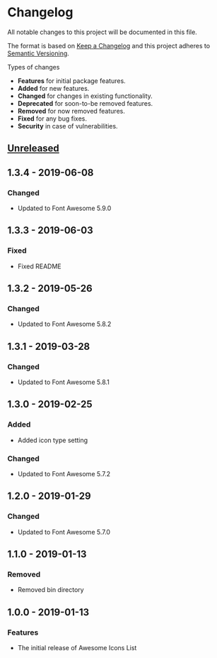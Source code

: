# Changelog
All notable changes to this project will be documented in this file.

The format is based on [Keep a Changelog](http://keepachangelog.com/en/1.0.0/)
and this project adheres to [Semantic Versioning](http://semver.org/spec/v2.0.0.html).

Types of changes

* **Features** for initial package features.
* **Added** for new features.
* **Changed** for changes in existing functionality.
* **Deprecated** for soon-to-be removed features.
* **Removed** for now removed features.
* **Fixed** for any bug fixes.
* **Security** in case of vulnerabilities.

## [Unreleased]

## 1.3.4 - 2019-06-08

### Changed
* Updated to Font Awesome 5.9.0

## 1.3.3 - 2019-06-03

### Fixed
* Fixed README

## 1.3.2 - 2019-05-26

### Changed
* Updated to Font Awesome 5.8.2

## 1.3.1 - 2019-03-28

### Changed
* Updated to Font Awesome 5.8.1
    
## 1.3.0 - 2019-02-25

### Added
* Added icon type setting

### Changed
* Updated to Font Awesome 5.7.2

## 1.2.0 - 2019-01-29

### Changed
* Updated to Font Awesome 5.7.0

## 1.1.0 - 2019-01-13

### Removed
* Removed bin directory

## 1.0.0 - 2019-01-13

### Features
* The initial release of Awesome Icons List

[Unreleased]: https://github.com/GinoPane/oc-awesomeiconslist-plugin/compare/v1.3.4...HEAD
